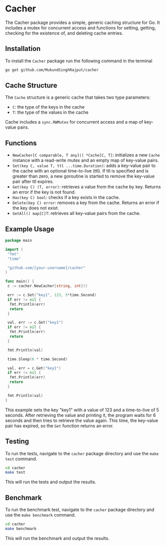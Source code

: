 # Cacher

The Cacher package provides a simple, generic caching structure for Go. It includes a mutex for concurrent access and functions for setting, getting, checking for the existence of, and deleting cache entries.

## Installation

To install the `Cacher` package run the following command in the terminal

```bash
go get github.com/MukundSinghRajput/cacher
```

## Cache Structure

The `Cache` structure is a generic cache that takes two type parameters:

- `C`: the type of the keys in the cache
- `T`: the type of the values in the cache

Cache includes a `sync.RWMutex` for concurrent access and a map of key-value pairs.

## Functions

- `NewCacher[C comparable, T any]() *Cache[C, T]`: initializes a new `Cache` instance with a read-write mutex and an empty map of key-value pairs.
- `Set(key C, value T, ttl ...time.Duration)`: adds a key-value pair to the cache with an optional time-to-live (ttl). If ttl is specified and is greater than zero, a new goroutine is started to remove the key-value pair after ttl expires.
- `Get(key C) (T, error)`: retrieves a value from the cache by key. Returns an error if the key is not found.
- `Has(key C) bool`: checks if a key exists in the cache.
- `Delete(key C) error`: removes a key from the cache. Returns an error if the key does not exist.
- `GetAll() map[C]T`: retrieves all key-value pairs from the cache.

## Example Usage

```go
package main

import (
 "fmt"
 "time"

 "github.com/[your-username]/cacher"
)

func main() {
 c := cacher.NewCacher[string, int]()

 err := c.Set("key1", 123, 5*time.Second)
 if err != nil {
  fmt.Println(err)
  return
 }

 val, err := c.Get("key1")
 if err != nil {
  fmt.Println(err)
  return
 }

 fmt.Println(val)

 time.Sleep(6 * time.Second)

 val, err = c.Get("key1")
 if err != nil {
  fmt.Println(err)
  return
 }

 fmt.Println(val)
}
```

This example sets the key "key1" with a value of 123 and a time-to-live of 5 seconds. After retrieving the value and printing it, the program waits for 6 seconds and then tries to retrieve the value again. This time, the key-value pair has expired, so the `Get` function returns an error.

## Testing

To run the tests, navigate to the `cacher` package directory and use the `make test` command.

```bash
cd cacher
make test
```

This will run the tests and output the results.

## Benchmark

To run the benchmark test, navigate to the `cacher` package directory and use the `make benchmark` command.

```bash
cd cacher
make benchmark
```

This will run the benchmark and output the results.